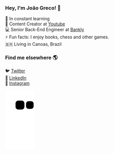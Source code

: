 ### Hey, I'm João Greco! 👋

🔭 In constant learning <br>
🍿 Content Creator at [Youtube](https://youtube.com/channel/UCmWFPuYxHIz6qG_OsIHv4zA) <br>
💻 Senior Back-End Engineer at [Bankly](https://www.bankly.com.br/) <br>
⚡ Fun facts: I enjoy books, chess and other games. <br>
🇧🇷 Living in Canoas, Brazil <br>

### Find me elsewhere 🌎

🐦 [Twitter](https://twitter.com/_grecojoao) <br>
🚀 [LinkedIn](https://www.linkedin.com/in/grecojoao/) <br>
📸 [Instagram](https://instagram.com/_grecojoao/) <br>

![Snake animation](https://github.com/rafaballerini/rafaballerini/blob/output/github-contribution-grid-snake.svg)
